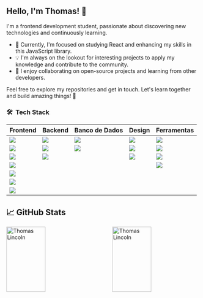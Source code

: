 ## Hello, I'm Thomas! 👋

I'm a frontend development student, passionate about discovering new technologies and continuously learning.

- 🌱 Currently, I'm focused on studying React and enhancing my skills in this JavaScript library.
- 💡 I'm always on the lookout for interesting projects to apply my knowledge and contribute to the community.
- 👯 I enjoy collaborating on open-source projects and learning from other developers.

Feel free to explore my repositories and get in touch. Let's learn together and build amazing things! 🚀


### 🛠 &nbsp;Tech Stack

| Frontend| Backend | Banco de Dados | Design | Ferramentas |
|---------|---------|---------------|--------|------------|
| <a href="https://skillicons.dev"><img src="https://skillicons.dev/icons?i=html" /></a> | <a href="https://skillicons.dev"><img src="https://skillicons.dev/icons?i=nodejs" /></a> | <a href="https://skillicons.dev"><img src="https://skillicons.dev/icons?i=mongodb" /></a> | <a href="https://skillicons.dev"><img src="https://skillicons.dev/icons?i=figma" /></a> | <a href="https://skillicons.dev"><img src="https://skillicons.dev/icons?i=git" /></a> | <a href="https://skillicons.dev"><img src="https://skillicons.dev/icons?i=blender" /></a> |
| <a href="https://skillicons.dev"><img src="https://skillicons.dev/icons?i=javascript" /></a> | <a href="https://skillicons.dev"><img src="https://skillicons.dev/icons?i=sequelize" /></a> | <a href="https://skillicons.dev"><img src="https://skillicons.dev/icons?i=mysql" /></a> | <a href="https://skillicons.dev"><img src="https://skillicons.dev/icons?i=ps" /></a> | <a href="https://skillicons.dev"><img src="https://skillicons.dev/icons?i=github" /></a> | |
|<a href="https://skillicons.dev"><img src="https://skillicons.dev/icons?i=react" /></a> |<a href="https://skillicons.dev"><img src="https://skillicons.dev/icons?i=c" /></a>||<a href="https://skillicons.dev"><img src="https://skillicons.dev/icons?i=blender" /></a>|<a href="https://skillicons.dev"><img src="https://skillicons.dev/icons?i=md" /></a>
|<a href="https://skillicons.dev"><img src="https://skillicons.dev/icons?i=css" /></a> ||||<a href="https://skillicons.dev"><img src="https://skillicons.dev/icons?i=vscode" /></a>
|<a href="https://skillicons.dev"><img src="https://skillicons.dev/icons?i=styledcomponents" /></a> ||||
|<a href="https://skillicons.dev"><img src="https://skillicons.dev/icons?i=redux" /></a> ||||
|<a href="https://skillicons.dev"><img src="https://skillicons.dev/icons?i=bootstrap" /></a> ||||


## &#x1f4c8; GitHub Stats

<div>
    <p align="left"><img height="170" width="45%" align="left" src="https://github-readme-stats.vercel.app/api/top-langs?username=ThomasLincoln&show_icons=true&locale=en&layout=compact&theme=radical"  alt="Thomas Lincoln"/></p> 
    <p><img align="right" height="170" width="45%" src="https://github-readme-streak-stats.herokuapp.com/?user=ThomasLincoln&theme=radical" alt="Thomas Lincoln" /></p>

</div>
